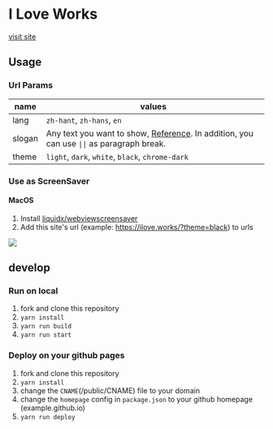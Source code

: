 # I Love Works

[visit site](https://ilove.works)

## Usage

### Url Params

name  |values
------|--------------------
lang  |`zh-hant`, `zh-hans`, `en`
slogan|Any text you want to show, [Reference](https://ilove.works/settings/slogan). In addition, you can use <code>&#124;&#124;</code> as paragraph break.  
theme |`light`, `dark`, `white`, `black`, `chrome-dark`

### Use as ScreenSaver

#### MacOS

1. Install [liquidx/webviewscreensaver](https://github.com/liquidx/webviewscreensaver)
2. Add this site's url (example: https://ilove.works/?theme=black) to urls

![](https://github/sorcererxw/iloveworks/blog/resources/macos-screensaver-guide.png)

## develop

### Run on local
1. fork and clone this repository
2. `yarn install`
3. `yarn run build`
4. `yarn run start`

### Deploy on your github pages

1. fork and clone this repository
2. `yarn install`
3. change the `CNAME`(/public/CNAME) file to your domain
4. change the `homepage` config in `package.json` to your github homepage (example.github.io)
5. `yarn run deploy`
